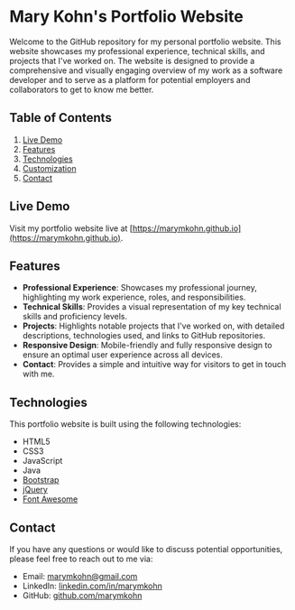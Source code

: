 # Mary Kohn's Portfolio Website

Welcome to the GitHub repository for my personal portfolio website. This website showcases my professional experience, technical skills, and projects that I've worked on. The website is designed to provide a comprehensive and visually engaging overview of my work as a software developer and to serve as a platform for potential employers and collaborators to get to know me better.

## Table of Contents

1. [Live Demo](#live-demo)
2. [Features](#features)
3. [Technologies](#technologies)
4. [Customization](#customization)
5. [Contact](#contact)

## Live Demo

Visit my portfolio website live at [https://marymkohn.github.io](https://marymkohn.github.io).

## Features

* **Professional Experience**: Showcases my professional journey, highlighting my work experience, roles, and responsibilities.
* **Technical Skills**: Provides a visual representation of my key technical skills and proficiency levels.
* **Projects**: Highlights notable projects that I've worked on, with detailed descriptions, technologies used, and links to GitHub repositories.
* **Responsive Design**: Mobile-friendly and fully responsive design to ensure an optimal user experience across all devices.
* **Contact**: Provides a simple and intuitive way for visitors to get in touch with me.

## Technologies

This portfolio website is built using the following technologies:

* HTML5
* CSS3
* JavaScript
* Java
* [Bootstrap](https://getbootstrap.com/)
* [jQuery](https://jquery.com/)
* [Font Awesome](https://fontawesome.com/)

## Contact

If you have any questions or would like to discuss potential opportunities, please feel free to reach out to me via:

* Email: [marymkohn@gmail.com](mailto:marymkohn@gmail.com)
* LinkedIn: [linkedin.com/in/marymkohn](https://www.linkedin.com/in/marymkohn/)
* GitHub: [github.com/marymkohn](https://github.com/marymkohn)

